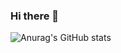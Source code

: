 ### Hi there 👋

![Anurag's GitHub stats](https://github-readme-stats.vercel.app/api?username=pjw9195&show_icons=true&theme=radical)

